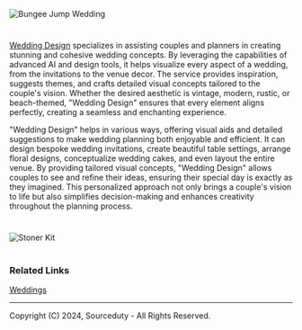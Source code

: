 ![Bungee Jump Wedding](https://github.com/sourceduty/Wedding_Design/assets/123030236/f46ec982-a214-4fa5-8349-e1f2a4dbce98)

>
#

[Wedding Design](https://chatgpt.com/g/g-fXhJAisdE-wedding-design) specializes in assisting couples and planners in creating stunning and cohesive wedding concepts. By leveraging the capabilities of advanced AI and design tools, it helps visualize every aspect of a wedding, from the invitations to the venue decor. The service provides inspiration, suggests themes, and crafts detailed visual concepts tailored to the couple's vision. Whether the desired aesthetic is vintage, modern, rustic, or beach-themed, "Wedding Design" ensures that every element aligns perfectly, creating a seamless and enchanting experience.

"Wedding Design" helps in various ways, offering visual aids and detailed suggestions to make wedding planning both enjoyable and efficient. It can design bespoke wedding invitations, create beautiful table settings, arrange floral designs, conceptualize wedding cakes, and even layout the entire venue. By providing tailored visual concepts, "Wedding Design" allows couples to see and refine their ideas, ensuring their special day is exactly as they imagined. This personalized approach not only brings a couple's vision to life but also simplifies decision-making and enhances creativity throughout the planning process.

#

![Stoner Kit](https://github.com/sourceduty/Wedding_Design/assets/123030236/a23b45ee-cf24-441c-931c-bd4cf40775cc)

#
### Related Links

[Weddings](https://github.com/sourceduty/Weddings)

***
Copyright (C) 2024, Sourceduty - All Rights Reserved.
